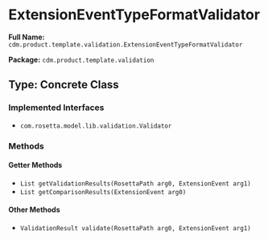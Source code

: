 # ExtensionEventTypeFormatValidator

**Full Name:** `cdm.product.template.validation.ExtensionEventTypeFormatValidator`

**Package:** `cdm.product.template.validation`

## Type: Concrete Class

### Implemented Interfaces

- `com.rosetta.model.lib.validation.Validator`

### Methods

#### Getter Methods

- `List getValidationResults(RosettaPath arg0, ExtensionEvent arg1)`
- `List getComparisonResults(ExtensionEvent arg0)`

#### Other Methods

- `ValidationResult validate(RosettaPath arg0, ExtensionEvent arg1)`

